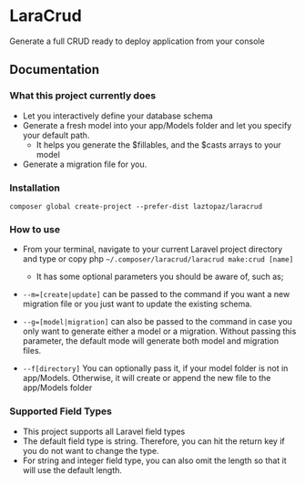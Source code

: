 # LaraCrud
Generate a full CRUD ready to deploy application from your console
## Documentation

### What this project currently does
- Let you interactively define your database schema
- Generate a fresh model into your app/Models folder and let you specify your default path.
  - It helps you generate the $fillables, and the $casts arrays to your model
- Generate a migration file for you.

### Installation
`composer global create-project --prefer-dist laztopaz/laracrud`

### How to use
- From your terminal, navigate to your current Laravel project directory and type or copy php `~/.composer/laracrud/laracrud make:crud [name]`
  - It has some optional parameters you should be aware of, such as;

- `--m=[create|update]` can be passed to the command if you want a new migration file or you just
want to update the existing schema.
- `--g=[model|migration]` can also be passed to the command in case you only want to generate either
a model or a migration. Without passing this parameter, the default mode will generate
both model and migration files.

- `--f[directory]` You can optionally pass it, if your model folder is not in app/Models. Otherwise, it will create or append 
the new file to the app/Models folder

### Supported Field Types
- This project supports all Laravel field types
- The default field type is string. Therefore, you can hit the return key if you do not want to
change the type.
- For string and integer field type, you can also omit the length so that it will use the default
length.
